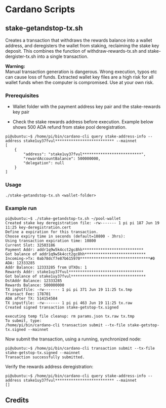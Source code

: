 # Cardano Scripts

## stake-getandstop-tx.sh

Creates a transaction that withdraws the rewards balance into a wallet address, and deregisters the wallet from staking, reclaiming the stake key deposit. This combines the function of withdraw-rewards-tx.sh and stake-dergister-tx.sh into a single transaction.

**Warning:**  
Manual transaction generation is dangerous.
Wrong execution, typos etc can cause loss of funds.
Extracted wallet key files are a high risk for all
wallet funds when the computer is compromised. Use
at your own risk.

### Prerequisites

- Wallet folder with the payment address key pair and the stake-rewards key pair
  
- Check the stake rewards address before execution. Example below shows 500 ADA refund from stake pool deregistration.

```
pi@ubuntu:~$ /home/pi/bin/cardano-cli query stake-address-info --address stake1uy37fvul************************** --mainnet
[
    {
        "address": "stake1uy37fvul**************************",
        "rewardAccountBalance": 500000000,
        "delegation": null
    }
]
```

### Usage

```
./stake-getandstop-tx.sh <wallet-folder>
```

### Example run
```
pi@ubuntu:~$ ./stake-getandstop-tx.sh ~/pool-wallet
Created stake key deregistration file: -rw------- 1 pi pi 187 Jun 19 11:25 key-deregistration.cert
Define a expiration for this transaction.
Choose expiry time in seconds (default=10800 - 3hrs): 
Using transaction expiration time: 10800
Current Slot: 32503186
Payment Addr: addr1q9w5k4cct2gc8hh***************************
Got balance of addr1q9w5k4cct2gc8hh***************************
Incoming->Tx: 0ab78dcf7e87b615970*******************************#0 ADA: 12333285
Addr Balance: 12333285 from UTXOs: 1
Rewards Addr: stake1uy37fvul*********************************
Got balance of stake1uy37fvul*********************************
DstAddr Balance: 12333285
Rewards Balance: 500000000
TX inputfile: -rw------- 1 pi pi 371 Jun 19 11:25 tx.tmp
Transact Fee: 178701
ADA after TX: 514154584
TX inputfile: -rw------- 1 pi pi 463 Jun 19 11:25 tx.raw
Created signed transaction stake-getstop-tx.signed

executing temp file cleanup: rm params.json tx.raw tx.tmp
To submit, type: 
/home/pi/bin/cardano-cli transaction submit --tx-file stake-getstop-tx.signed --mainnet
```
Now submit the transaction, using a running, synchronized node:
```
pi@ubuntu:~$ /home/pi/bin/cardano-cli transaction submit --tx-file stake-getstop-tx.signed --mainnet
Transaction successfully submitted.
```
Verify the rewards address deregistration:
```
pi@ubuntu:~$ /home/pi/bin/cardano-cli query stake-address-info --address stake1uy37fvul************************** --mainnet
[]
```

## Credits
